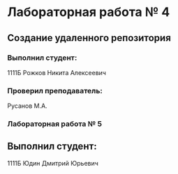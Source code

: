 # Лабораторная работа № 4
## Создание удаленного репозитория
### Выполнил студент:
1111Б
Рожков Никита Алексеевич
### Проверил преподаватель:
Русанов М.А.
### Лабораторная работа № 5
## Выполнил студент:
1111Б
Юдин Дмитрий Юрьевич
